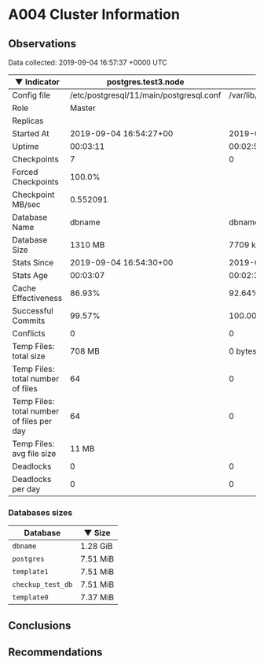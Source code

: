 # A004 Cluster Information #

## Observations ##
Data collected: 2019-09-04 16:57:37 +0000 UTC  

|&#9660;&nbsp;Indicator | postgres.test3.node | postgres.test1.node | postgres.test2.node |
|--------|-------|-------- |-------- |
|Config file |/etc/postgresql/11/main/postgresql.conf|/var/lib/postgresql/11/data1/postgresql.conf|/var/lib/postgresql/11/data2/postgresql.conf|
|Role |Master|<no value>|<no value>|
|Replicas ||<no value>|<no value>|
|Started At |2019-09-04&nbsp;16:54:27+00|2019-09-04 16:54:36+00|2019-09-04 16:54:41+00|
|Uptime |00:03:11|00:02:50|00:02:51|
|Checkpoints |7|0|0|
|Forced Checkpoints |100.0%|<no value>|<no value>|
|Checkpoint MB/sec |0.552091|<no value>|<no value>|
|Database Name |dbname|dbname|dbname|
|Database Size |1310&nbsp;MB|7709 kB|7693 kB|
|Stats Since |2019-09-04&nbsp;16:54:30+00|2019-09-04 16:54:51+00|2019-09-04 16:54:51+00|
|Stats Age |00:03:07|00:02:35|00:02:41|
|Cache Effectiveness |86.93%|92.64%|92.64%|
|Successful Commits |99.57%|100.00%|100.00%|
|Conflicts |0|0|0|
|Temp Files: total size |708&nbsp;MB|0 bytes|0 bytes|
|Temp Files: total number of files |64|0|0|
|Temp Files: total number of files per day |64|0|0|
|Temp Files: avg file size |11&nbsp;MB|<no value>|<no value>|
|Deadlocks |0|0|0|
|Deadlocks per day |0|0|0|


### Databases sizes ###

| Database | &#9660;&nbsp;Size |
|----------|--------|
| `dbname` | 1.28&nbsp;GiB |
| `postgres` | 7.51&nbsp;MiB |
| `template1` | 7.51&nbsp;MiB |
| `checkup_test_db` | 7.51&nbsp;MiB |
| `template0` | 7.37&nbsp;MiB |


## Conclusions ##


## Recommendations ##

